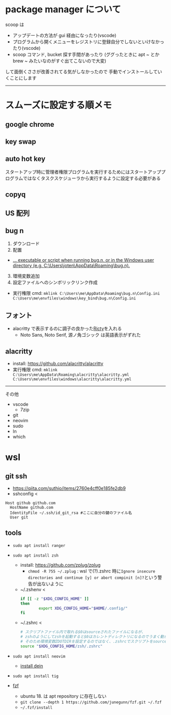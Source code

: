 # package manager について

scoop は

-   アップデートの方法が gui 経由になったり(vscode)
-   プログラムから開くメニューをレジストリに登録自分でしないといけなかったり(vscode)
-   scoop コマンド, bucket 探す手間があったり (ググったときに apt ~ とか brew ~ みたいなのがすぐ出てこないので大変)

して面倒くささが改善されてる気がしなかったので 手動でインストールしていくことにします

---

# スムーズに設定する順メモ

## google chrome

## key swap

## auto hot key

スタートアップ時に管理者権限プログラムを実行するためにはスタートアッププログラムではなくタスクスケジューラから実行するように設定する必要がある

## copyq

## US 配列

## bug n

1. ダウンロード
2. 配置

-   [... executable or script when running bug.n, or in the Windows user directory (e.g. C:\Users\joten\AppData\Roaming\bug.n).](https://github.com/fuhsjr00/bug.n/blob/master/doc/Customization.md)

3. 環境変数追加
4. 設定ファイルへのシンボリックリンク作成

-   実行権限 cmd: `mklink C:\Users\me\AppData\Roaming\bug.n\Config.ini C:\Users\me\envfiles\windows\key_bind\bug.n\Config.ini`

## フォント

-   alacritty で表示するのに調子の良かった[Ricty](https://github.com/edihbrandon/RictyDiminished)を入れる
    -   Noto Sans, Noto Serif, 源ノ角ゴシック は英語表示がずれた

## alacritty

-   install: https://github.com/alacritty/alacritty
-   実行権限 cmd: `mklink C:\Users\me\AppData\Roaming\alacritty\alacritty.yml C:\Users\me\envfiles\windows\alacritty\alacritty.yml`

---

その他

-   vscode
    -   7zip
-   git
-   neovim
-   sudo
-   ln
-   which

# wsl

## git ssh

-   https://qiita.com/suthio/items/2760e4cff0e185fe2db9
-   sshconfig <

```
Host github github.com
  HostName github.com
  IdentityFile ~/.ssh/id_git_rsa #ここに自分の鍵のファイル名
  User git
```

## tools

-   `sudo apt install ranger`
-   `sudo apt install zsh`

    -   install: https://github.com/zplug/zplug
        -   `chmod -R 755 ~/.zplug` : wsl で(?).zshrc 時に`Ignore insecure directories and continue [y] or abort compinit [n]?`という警告が出ないように
    -   ~/.zshenv <
        ```sh
        if [[ -z "$XDG_CONFIG_HOME" ]]
        then
                export XDG_CONFIG_HOME="$HOME/.config/"
        fi
        ```
    -   ~/.zshrc <
        ```sh
        # スクリプトファイル内で取れる$0はsourceされたファイルになるが、
        # zshのようにしてzshを起動すると$0はカレントディレクトリになるのでうまく動かない
        # そのため環境変数ZDOTDIRを設定するのではなく、.zshrcでスクリプトをsourceするようにする
        source "$XDG_CONFIG_HOME/zsh/.zshrc"
        ```

-   `sudo apt install neovim`
    -   [install dein](https://github.com/Shougo/dein.vim)
-   `sudo apt install tig`
-   [fzf](https://github.com/junegunn/fzf)
    -   ubuntu 18. は apt repository に存在しない
    -   `git clone --depth 1 https://github.com/junegunn/fzf.git ~/.fzf`
    -   `~/.fzf/install`
